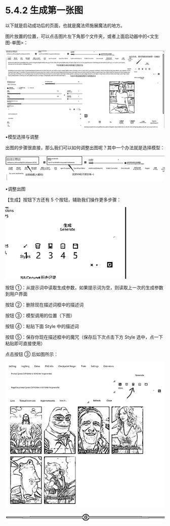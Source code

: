 # 5.4.2 生成第一张图

以下就是启动成功后的页面，也就是魔法师施展魔法的地方。

图片放置的位置，可以点击图片左下角那个文件夹，或者上面启动器中的<文生图-单图>：

![](img/0ff685ba1babed2c3b7050e1c02b2807.png)

•模型选择与调整

出图的步骤很直接，那么我们可以如何调整出图呢？其中一个办法就是选择模型：

![](img/b0603fcb2f923dea30a8036e8d3038f6.png)

•调整出图

【生成】按钮下方还有 5 个按钮，辅助我们操作更多步骤：

![](img/88aeb562699864e55312bfe1de9bfd7c.png)

按钮 ①：从提示词中读取生成参数，如果提示词为空，则读取上一次的生成参数到用户界面

按钮 ②：删除现在描述词框中的描述词

按钮 ③：模型调用的位置（下图）

按钮 ④：粘贴下面 Style 中的描述词

按钮 ⑤：保存你现在描述框中的魔咒（保存后下次点击下方 Style 选中，点一下粘贴即可直接使用）

点击按钮 ③ 后如图所示：

![](img/b151d0249468343ded5c27991c15dbae.png)

![](img/e12d1c8b9f4ffdf6c4edf913cceed533.png)